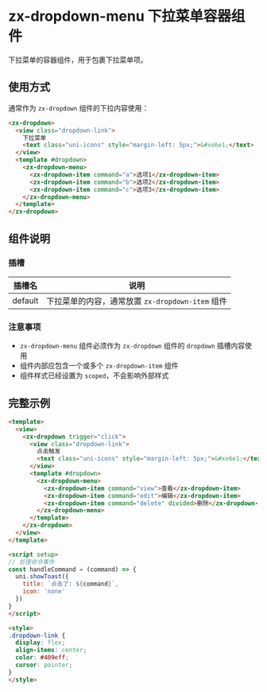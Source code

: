 # zx-dropdown-menu 下拉菜单容器组件

下拉菜单的容器组件，用于包裹下拉菜单项。

## 使用方式

通常作为 `zx-dropdown` 组件的下拉内容使用：

```html
<zx-dropdown>
  <view class="dropdown-link">
    下拉菜单
    <text class="uni-icons" style="margin-left: 5px;">&#xe6e1;</text>
  </view>
  <template #dropdown>
    <zx-dropdown-menu>
      <zx-dropdown-item command="a">选项1</zx-dropdown-item>
      <zx-dropdown-item command="b">选项2</zx-dropdown-item>
      <zx-dropdown-item command="c">选项3</zx-dropdown-item>
    </zx-dropdown-menu>
  </template>
</zx-dropdown>
```

## 组件说明

### 插槽

| 插槽名 | 说明 |
| --- | --- |
| default | 下拉菜单的内容，通常放置 `zx-dropdown-item` 组件 |

### 注意事项

- `zx-dropdown-menu` 组件必须作为 `zx-dropdown` 组件的 `dropdown` 插槽内容使用
- 组件内部应包含一个或多个 `zx-dropdown-item` 组件
- 组件样式已经设置为 `scoped`，不会影响外部样式

## 完整示例

```html
<template>
  <view>
    <zx-dropdown trigger="click">
      <view class="dropdown-link">
        点击触发
        <text class="uni-icons" style="margin-left: 5px;">&#xe6e1;</text>
      </view>
      <template #dropdown>
        <zx-dropdown-menu>
          <zx-dropdown-item command="view">查看</zx-dropdown-item>
          <zx-dropdown-item command="edit">编辑</zx-dropdown-item>
          <zx-dropdown-item command="delete" divided>删除</zx-dropdown-item>
        </zx-dropdown-menu>
      </template>
    </zx-dropdown>
  </view>
</template>

<script setup>
// 处理命令事件
const handleCommand = (command) => {
  uni.showToast({
    title: `点击了: ${command}`,
    icon: 'none'
  })
}
</script>

<style>
.dropdown-link {
  display: flex;
  align-items: center;
  color: #409eff;
  cursor: pointer;
}
</style>
